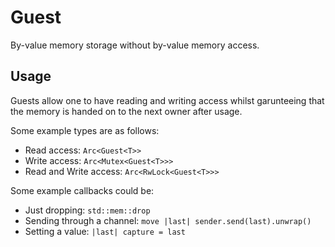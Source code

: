 # Guest

By-value memory storage without by-value memory access.

## Usage

Guests allow one to have reading and writing access whilst garunteeing that the memory is handed on to the next owner after usage.

Some example types are as follows:

- Read access: `Arc<Guest<T>>`
- Write access: `Arc<Mutex<Guest<T>>>`
- Read and Write access: `Arc<RwLock<Guest<T>>>`

Some example callbacks could be:

- Just dropping: `std::mem::drop`
- Sending through a channel: `move |last| sender.send(last).unwrap()`
- Setting a value: `|last| capture = last`
